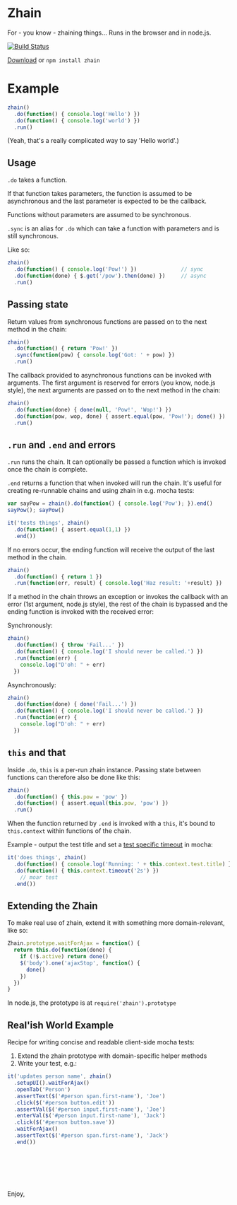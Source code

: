 # Zhain

For - you know - zhaining things... Runs in the browser and in node.js.

[![Build Status](https://secure.travis-ci.org/mtkopone/zhain.png?branch=master)](https://travis-ci.org/mtkopone/zhain)

[Download](https://raw.github.com/mtkopone/zhain/master/zhain.js) or `npm install zhain`

# Example

```javascript
zhain()
  .do(function() { console.log('Hello') })
  .do(function() { console.log('world') })
  .run()
```

(Yeah, that's a really complicated way to say 'Hello world'.)

## Usage

`.do` takes a function. 

If that function takes parameters, the function is assumed to be asynchronous and the last parameter is expected to be the callback. 

Functions without parameters are assumed to be synchronous.

`.sync` is an alias for `.do` which can take a function with parameters and is still synchronous.

Like so:

```javascript
zhain()
  .do(function() { console.log('Pow!') })              // sync
  .do(function(done) { $.get('/pow').then(done) })     // async
  .run()
```

## Passing state

Return values from synchronous functions are passed on to the next method in the chain:

```javascript
zhain()
  .do(function() { return 'Pow!' })
  .sync(function(pow) { console.log('Got: ' + pow) })
  .run()
```

The callback provided to asynchronous functions can be invoked with arguments. The first argument is reserved for errors (you know, node.js style), the next arguments are passed on to the next method in the chain:

```javascript
zhain()
  .do(function(done) { done(null, 'Pow!', 'Wop!') })
  .do(function(pow, wop, done) { assert.equal(pow, 'Pow!'); done() })
  .run()
```

## `.run` and `.end` and errors

`.run` runs the chain. It can optionally be passed a function which is invoked once the chain is complete. 

`.end` returns a function that when invoked will run the chain. It's useful for creating re-runnable chains and using zhain in e.g. mocha tests:

```javascript
var sayPow = zhain().do(function() { console.log('Pow'); }).end()
sayPow(); sayPow()

it('tests things', zhain()
  .do(function() { assert.equal(1,1) })
  .end())
```

If no errors occur, the ending function will receive the output of the last method in the chain.

```javascript
zhain()
  .do(function() { return 1 })
  .run(function(err, result) { console.log('Haz result: '+result) })

```

If a method in the chain throws an exception or invokes the callback with an error (1st argument, node.js style), the rest of the chain is bypassed and the ending function is invoked with the received error:

Synchronously:

```javascript
zhain()
  .do(function() { throw 'Fail...' })
  .do(function() { console.log('I should never be called.') })
  .run(function(err) {
    console.log("D'oh: " + err)
  })
```

Asynchronously:

```javascript
zhain()
  .do(function(done) { done('Fail...') })
  .do(function() { console.log('I should never be called.') })
  .run(function(err) {
    console.log("D'oh: " + err)
  })
```

## `this` and that

Inside `.do`, `this` is a per-run zhain instance. Passing state between functions can therefore also be done like this:

```javascript
zhain()
  .do(function() { this.pow = 'pow' })
  .do(function() { assert.equal(this.pow, 'pow') })
  .run()
```

When the function returned by `.end` is invoked with a `this`, it's bound to `this.context` within functions of the chain.

Example - output the test title and set a [test specific timeout](http://visionmedia.github.com/mocha/#test-specific-timeouts) in mocha:

```javascript
it('does things', zhain()
  .do(function() { console.log('Running: ' + this.context.test.title) })
  .do(function() { this.context.timeout('2s') })
    // moar test
  .end())
```

## Extending the Zhain

To make real use of zhain, extend it with something more domain-relevant, like so:

```javascript
Zhain.prototype.waitForAjax = function() {
  return this.do(function(done) {
    if (!$.active) return done()
    $('body').one('ajaxStop', function() {
      done()
    })
  })
}
``` 

In node.js, the prototype is at `require('zhain').prototype`

## Real'ish World Example

Recipe for writing concise and readable client-side mocha tests:

1. Extend the zhain prototype with domain-specific helper methods
2. Write your test, e.g.:

```javascript
it('updates person name', zhain()
  .setupUI().waitForAjax()
  .openTab('Person')
  .assertText($('#person span.first-name'), 'Joe')
  .click($('#person button.edit'))
  .assertVal($('#person input.first-name'), 'Joe')  
  .enterVal($('#person input.first-name'), 'Jack')
  .click($('#person button.save'))
  .waitForAjax()  
  .assertText($('#person span.first-name'), 'Jack')
  .end())
```

<div style="margin-top:100px;">Enjoy,</div>








